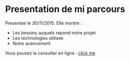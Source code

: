 # Presentation de mi parcours

Presentee le  *30/11/2015*. Elle montre :

 - Les besoins auquels repond notre projet.
 - Les technologies utilisee 
 - Notre avancement

Vous pouvez la consulter en ligne : [click me]()
